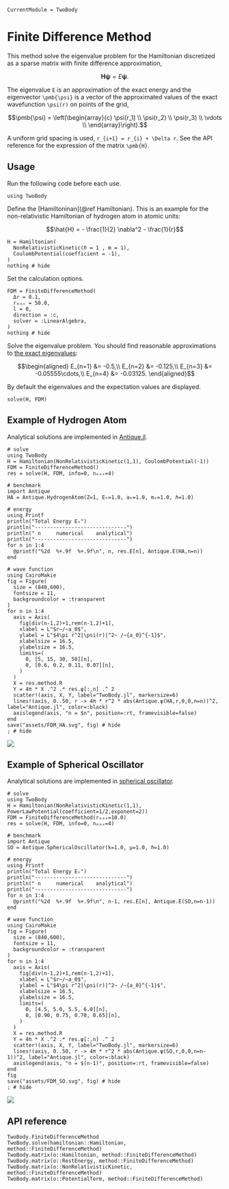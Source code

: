 ```@meta
CurrentModule = TwoBody
```

# Finite Difference Method

This method solve the eigenvalue problem for the Hamiltonian discretized as a sparse matrix with finite difference approximation,
```math
\pmb{H} \pmb{\psi} = E \pmb{\psi}.
```
The eigenvalue ``E`` is an approximation of the exact energy and the eigenvector ``\pmb{\psi}`` is a vector of the approximated values of the exact wavefunction ``\psi(r)`` on points of the grid,
```math
\pmb{\psi}
=
\left(\begin{array}{c}
  \psi(r_1) \\
  \psi(r_2) \\
  \psi(r_3) \\
  \vdots \\
\end{array}\right).
```
A uniform grid spacing is used, ``r_{i+1} = r_{i} + \Delta r``. See the API reference for the expression of the matrix ``\pmb{H}``.

## Usage

Run the following code before each use.

```@example example
using TwoBody
```

Define the [Hamiltoninan](@ref Hamiltonian). This is an example for the non-relativistic Hamiltonian of hydrogen atom in atomic units:

```math
\hat{H} = 
- \frac{1}{2} \nabla^2
- \frac{1}{r}
```
```@example example
H = Hamiltonian(
  NonRelativisticKinetic(ℏ = 1 , m = 1),
  CoulombPotential(coefficient = -1),
)
nothing # hide
```

Set the calculation options.

```@example example
FDM = FiniteDifferenceMethod(
  Δr = 0.1,
  rₘₐₓ = 50.0,
  l = 0,
  direction = :c,
  solver = :LinearAlgebra,
)
nothing # hide
```

Solve the eigenvalue problem. You should find reasonable approximations to [the exact eigenvalues](https://ohno.github.io/Antique.jl/stable/HydrogenAtom/#Antique.E-Tuple{HydrogenAtom}-HydrogenAtom):
```math
\begin{aligned}
  E_{n=1} &= -0.5,\\
  E_{n=2} &= -0.125,\\
  E_{n=3} &= -0.05555\cdots,\\
  E_{n=4} &= -0.03125.
\end{aligned}
```
By default the eigenvalues and the expectation values are displayed.

```@repl example
solve(H, FDM)
```

## Example of Hydrogen Atom

Analytical solutions are implemented in [Antique.jl](https://ohno.github.io/Antique.jl/stable/HydrogenAtom/).

```@example example
# solve
using TwoBody
H = Hamiltonian(NonRelativisticKinetic(1,1), CoulombPotential(-1))
FDM = FiniteDifferenceMethod()
res = solve(H, FDM, info=0, nₘₐₓ=4)

# benchmark
import Antique
HA = Antique.HydrogenAtom(Z=1, Eₕ=1.0, a₀=1.0, mₑ=1.0, ℏ=1.0)

# energy
using Printf
println("Total Energy Eₙ")
println("------------------------------")
println(" n     numerical    analytical")
println("------------------------------")
for n in 1:4
  @printf("%2d  %+.9f  %+.9f\n", n, res.E[n], Antique.E(HA,n=n))
end

# wave function
using CairoMakie
fig = Figure(
  size = (840,600),
  fontsize = 11,
  backgroundcolor = :transparent
)
for n in 1:4
  axis = Axis(
    fig[div(n-1,2)+1,rem(n-1,2)+1],
    xlabel = L"$r~/~a_0$",
    ylabel = L"$4\pi r^2|\psi(r)|^2~ /~{a_0}^{-1}$",
    xlabelsize = 16.5,
    ylabelsize = 16.5,
    limits=(
      0, [5, 15, 30, 50][n],
      0, [0.6, 0.2, 0.11, 0.07][n],
    )
  )
  X = res.method.R
  Y = 4π * X .^2 .* res.ψ[:,n] .^ 2
  scatter!(axis, X, Y, label="TwoBody.jl", markersize=6)
  lines!(axis, 0..50, r -> 4π * r^2 * abs(Antique.ψ(HA,r,0,0,n=n))^2, label="Antique.jl", color=:black)
  axislegend(axis, "n = $n", position=:rt, framevisible=false)
end
save("assets/FDM_HA.svg", fig) # hide
; # hide
```
![](assets/FDM_HA.svg)

## Example of Spherical Oscillator

Analytical solutions are implemented in [spherical oscillator](https://ohno.github.io/Antique.jl/stable/SphericalOscillator/).

```@example example
# solve
using TwoBody
H = Hamiltonian(NonRelativisticKinetic(1,1), PowerLawPotential(coefficient=1/2,exponent=2))
FDM = FiniteDifferenceMethod(rₘₐₓ=10.0)
res = solve(H, FDM, info=0, nₘₐₓ=4)

# benchmark
import Antique
SO = Antique.SphericalOscillator(k=1.0, μ=1.0, ℏ=1.0)

# energy
using Printf
println("Total Energy Eₙ")
println("------------------------------")
println(" n     numerical    analytical")
println("------------------------------")
for n in 1:4
  @printf("%2d  %+.9f  %+.9f\n", n-1, res.E[n], Antique.E(SO,n=n-1))
end

# wave function
using CairoMakie
fig = Figure(
  size = (840,600),
  fontsize = 11,
  backgroundcolor = :transparent
)
for n in 1:4
  axis = Axis(
    fig[div(n-1,2)+1,rem(n-1,2)+1],
    xlabel = L"$r~/~a_0$",
    ylabel = L"$4\pi r^2|\psi(r)|^2~ /~{a_0}^{-1}$",
    xlabelsize = 16.5,
    ylabelsize = 16.5,
    limits=(
      0, [4.5, 5.0, 5.5, 6.0][n],
      0, [0.90, 0.75, 0.70, 0.65][n],
    )
  )
  X = res.method.R
  Y = 4π * X .^2 .* res.ψ[:,n] .^ 2
  scatter!(axis, X, Y, label="TwoBody.jl", markersize=6)
  lines!(axis, 0..50, r -> 4π * r^2 * abs(Antique.ψ(SO,r,0,0,n=n-1))^2, label="Antique.jl", color=:black)
  axislegend(axis, "n = $(n-1)", position=:rt, framevisible=false)
end
fig
save("assets/FDM_SO.svg", fig) # hide
; # hide
```
![](assets/FDM_SO.svg)

## API reference

```@docs; canonical=false
TwoBody.FiniteDifferenceMethod
TwoBody.solve(hamiltonian::Hamiltonian, method::FiniteDifferenceMethod)
TwoBody.matrix(o::Hamiltonian, method::FiniteDifferenceMethod)
TwoBody.matrix(o::RestEnergy, method::FiniteDifferenceMethod)
TwoBody.matrix(o::NonRelativisticKinetic, method::FiniteDifferenceMethod)
TwoBody.matrix(o::PotentialTerm, method::FiniteDifferenceMethod)
```

